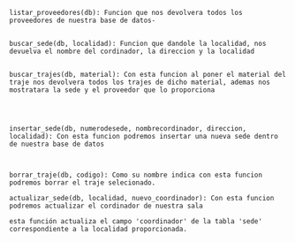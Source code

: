     listar_proveedores(db): Funcion que nos devolvera todos los proveedores de nuestra base de datos-
    

    buscar_sede(db, localidad): Funcion que dandole la localidad, nos devuelva el nombre del cordinador, la direccion y la localidad 
   

    buscar_trajes(db, material): Con esta funcion al poner el material del traje nos devolvera todos los trajes de dicho material, ademas nos mostratara la sede y el proveedor que lo proporciona
    
    
 

    insertar_sede(db, numerodesede, nombrecordinador, direccion, localidad): Con esta funcion podremos insertar una nueva sede dentro de nuestra base de datos 
    
   

    borrar_traje(db, codigo): Como su nombre indica con esta funcion podremos borrar el traje selecionado.

    actualizar_sede(db, localidad, nuevo_coordinador): Con esta funcion podremos actualizar el cordinador de nuestra sala 
    
    esta función actualiza el campo 'coordinador' de la tabla 'sede' correspondiente a la localidad proporcionada.

  
